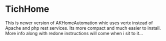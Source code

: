 # TichHome

This is newer version of AKHomeAutomation whic uses vertx instead of Apache and php rest services. Its more compact and much easier to install. More info along with redone instructions will come when i sit to it...